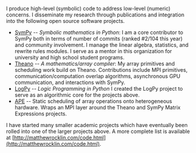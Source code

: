 
I produce high-level (symbolic) code to address low-level (numeric) concerns. I disseminate my research through publications and integration into the following open source software projects. 

-   [SymPy](http://sympy.org) -- *Symbolic mathematics in Python*: I am a core contributor to SymPy both in terms of number of commits (ranked #2/104 this year) and community involvement.  I manage the linear algebra, statistics, and rewrite rules modules.  I serve as a mentor in this organization for university and high school student programs.
-   [Theano](http://deeplearning.net/software/theano/) -- *A mathematics/array compiler*: My array primitives and scheduling work build on Theano. Contributions include MPI primitives, communication/computation overlap algorithms, asynchronous GPU communication, and interactions with SymPy.
-   [LogPy](http://github.com/logpy/logpy) --  *Logic Programming in Python* I
    created the LogPy project to serve as an algorithmic core for the projects above.
-   [APE](http://github.com/mrocklin/ape) -- Static scheduling of array operations onto heterogeneous hardware. Wraps an MPI layer around the Theano and SymPy Matrix Expressions projects. 

I have started many smaller academic projects which have eventually been rolled into one of the larger projects above. A more complete list is available at [http://matthewrocklin.com/code.html](http://matthewrocklin.com/code.html). 
